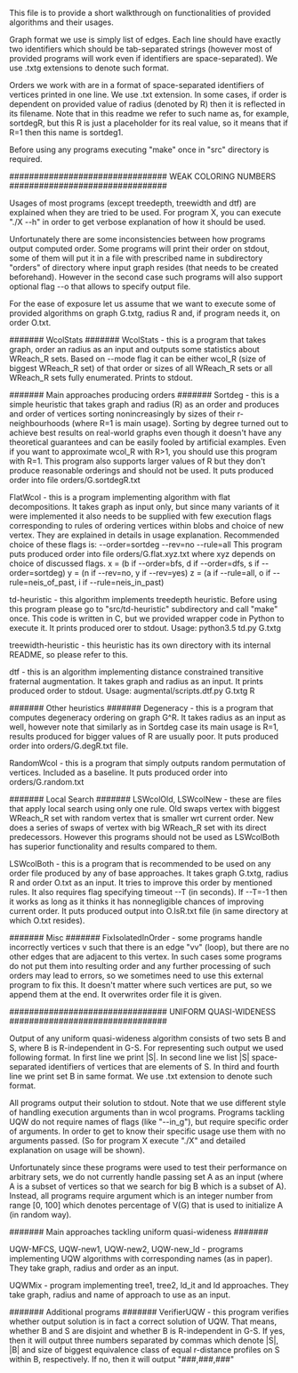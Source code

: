 This file is to provide a short walkthrough on functionalities of provided
algorithms and their usages.

Graph format we use is simply list of edges.
Each line should have exactly two identifiers which should be
tab-separated strings (however most of provided programs
will work even if identifiers are space-separated).
We use .txtg extensions to denote such format.

Orders we work with are in a format of space-separated identifiers of vertices
printed in one line. We use .txt extension. In some cases, if order is dependent
on provided value of radius (denoted by R) then it is reflected in its filename.
Note that in this readme we refer to such name as, for example, sortdegR,
but this R is just a placeholder for its real value, so it means
that if R=1 then this name is sortdeg1.

Before using any programs executing "make" once in "src" directory is required.

################################ WEAK COLORING NUMBERS ################################

Usages of most programs (except treedepth, treewidth and dtf) are explained 
when they are tried to be used. For program X, you can execute "./X --h"
in order to get verbose explanation of how it should be used.

Unfortunately there are some inconsistencies between how programs output
computed order. Some programs will print their order on stdout,
some of them will put it in a file with prescribed name in subdirectory
"orders" of directory where input graph resides (that needs to be created beforehand).
However in the second case such programs will also support
optional flag --o that allows to specify output file.

For the ease of exposure let us assume that we want to execute some of provided algorithms
on graph G.txtg, radius R and, if program needs it, on order O.txt.

####### WcolStats #######
WcolStats - this is a program that takes graph, order an radius as an input
and outputs some statistics about WReach_R sets. Based on --mode flag it can be either
wcol_R (size of biggest WReach_R set) of that order or sizes of all WReach_R sets
or all WReach_R sets fully enumerated. Prints to stdout.


####### Main approaches producing orders #######
Sortdeg - this is a simple heuristic that takes graph and radius (R) as an order
and produces and order of vertices sorting nonincreasingly by sizes of
their r-neighbourhoods (where R=1 is main usage).
Sorting by degree turned out to achieve
best results on real-world graphs even though it doesn't have any theoretical guarantees
and can be easily fooled by artificial examples.
Even if you want to approximate wcol_R with R>1, you should
use this program with R=1. This program also supports larger values of R
but they don't produce reasonable orderings and should not be used.
It puts produced order into file orders/G.sortdegR.txt

FlatWcol - this is a program implementing algorithm with flat decompositions.
It takes graph as input only, but since many variants of it were
implemented it also needs to be supplied with few execution flags
corresponding to rules of ordering vertices within blobs
and choice of new vertex. They are explained in details
in usage explanation.
Recommended choice of these flags is:
--order=sortdeg --rev=no --rule=all
This program puts produced order into file orders/G.flat.xyz.txt
where xyz depends on choice of discussed flags.
x = (b if --order=bfs, d if --order=dfs, s if --order=sortdeg)
y = (n if --rev=no, y if --rev=yes)
z = (a if --rule=all, o if --rule=neis_of_past, i if --rule=neis_in_past)

td-heuristic - this algorithm implements treedepth heuristic.
Before using this program please go to "src/td-heuristic" subdirectory
and call "make" once. This code is written in C, but we provided wrapper code
in Python to execute it. It prints produced orer to stdout.
Usage: python3.5 td.py G.txtg

treewidth-heuristic - this heuristic has its own directory with its internal README,
so please refer to this.

dtf - this is an algorithm implementing distance constrained transitive fraternal augmentation.
It takes graph and radius as an input. It prints produced order to stdout.
Usage: augmental/scripts.dtf.py G.txtg R

####### Other heuristics #######
Degeneracy - this is a program that computes degeneracy ordering on graph G^R.
It takes radius as an input as well, however note that similarly
as in Sortdeg case its main usage is R=1, results produced for bigger
values of R are usually poor.
It puts produced order into orders/G.degR.txt file.

RandomWcol - this is a program that simply outputs random permutation of vertices.
Included as a baseline. It puts produced order into orders/G.random.txt


####### Local Search #######
LSWcolOld, LSWcolNew - these are files that apply local search using only one rule.
Old swaps vertex with biggest WReach_R set with random vertex that is smaller
wrt current order.
New does a series of swaps of vertex with big WReach_R set  with its direct predecessors.
However this programs should not be used as LSWcolBoth
has superior functionality and results compared to them.

LSWcolBoth - this is a program that is recommended to be used on any order
file produced by any of base approaches. It takes graph G.txtg, radius R
and order O.txt as an input. It tries to improve this order by mentioned rules.
It also requires flag specifying timeout --T (in seconds).
If --T=-1 then it works as long as it thinks it has nonnegligible chances
of improving current order.
It puts produced output into O.lsR.txt file (in same directory at which O.txt resides).


####### Misc #######
FixIsolatedInOrder - some programs handle incorrectly vertices v such that
there is an edge "vv" (loop), but there are no other edges that are adjacent
to this vertex. In such cases some programs do not put them into resulting
order and any further processing of such orders may lead to errors,
so we sometimes need to use this external program to fix this.
It doesn't matter where such vertices are put, so we append them at the end.
It overwrites order file it is given.


################################ UNIFORM QUASI-WIDENESS ################################

Output of any uniform quasi-wideness algorithm consists
of two sets B and S, where B is R-independent in G-S.
For representing such output we used following format.
In first line we print |S|. In second line we list |S| space-separated
identifiers of vertices that are elements of S.
In third and fourth line we print set B in same format.
We use .txt extension to denote such format.

All programs output their solution to stdout.
Note that we use different style of handling execution arguments
than in wcol programs. Programs tackling UQW do not require names of flags
(like "--in_g"), but require specific order of arguments.
In order to get to know their specific usage use them with no arguments passed.
(So for program X execute "./X" and detailed explanation on usage will be shown).

Unfortunately since these programs were used to test their performance
on arbitrary sets, we do not currently handle passing set A as an input
(where A is a subset of vertices so that we search for big B which is a subset of A).
Instead, all programs require argument which is an integer number from range [0, 100]
which denotes percentage of V(G) that is used to initialize A (in random way).

####### Main approaches tackling uniform quasi-wideness #######

UQW-MFCS, UQW-new1, UQW-new2, UQW-new_ld - programs implementing
UQW algorithms with corresponding names (as in paper).
They take graph, radius and order as an input.

UQWMix - program implementing tree1, tree2, ld_it and ld approaches.
They take graph, radius and name of approach to use as an input.

####### Additional programs #######
VerifierUQW - this program verifies whether output solution
is in fact a correct solution of UQW. That means, whether
B and S are disjoint and whether B is R-independent in G-S.
If yes, then it will output three numbers separated by commas
which denote |S|, |B| and size of biggest equivalence class
of equal r-distance profiles on S within B, respectively.
If no, then it will output "###,###,###"







